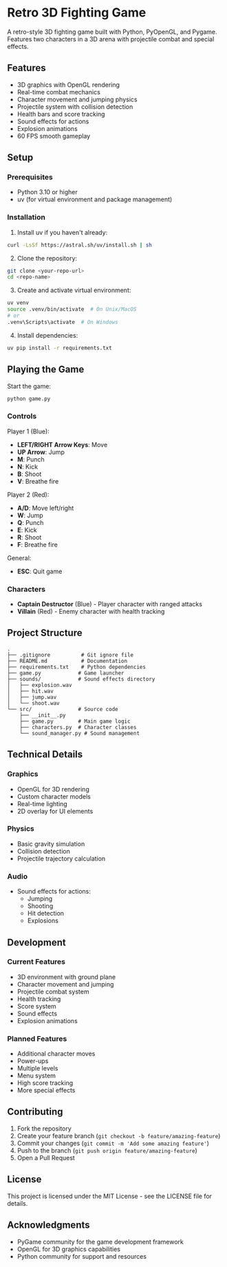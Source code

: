 # Retro 3D Fighting Game

A retro-style 3D fighting game built with Python, PyOpenGL, and Pygame. Features two characters in a 3D arena with projectile combat and special effects.

## Features

- 3D graphics with OpenGL rendering
- Real-time combat mechanics
- Character movement and jumping physics
- Projectile system with collision detection
- Health bars and score tracking
- Sound effects for actions
- Explosion animations
- 60 FPS smooth gameplay

## Setup

### Prerequisites
- Python 3.10 or higher
- uv (for virtual environment and package management)

### Installation

1. Install uv if you haven't already:
```bash
curl -LsSf https://astral.sh/uv/install.sh | sh
```

2. Clone the repository:
```bash
git clone <your-repo-url>
cd <repo-name>
```

3. Create and activate virtual environment:
```bash
uv venv
source .venv/bin/activate  # On Unix/MacOS
# or
.venv\Scripts\activate  # On Windows
```

4. Install dependencies:
```bash
uv pip install -r requirements.txt
```

## Playing the Game

Start the game:
```bash
python game.py
```

### Controls

Player 1 (Blue):
- **LEFT/RIGHT Arrow Keys**: Move
- **UP Arrow**: Jump
- **M**: Punch
- **N**: Kick
- **B**: Shoot
- **V**: Breathe fire

Player 2 (Red):
- **A/D**: Move left/right
- **W**: Jump
- **Q**: Punch
- **E**: Kick
- **R**: Shoot
- **F**: Breathe fire

General:
- **ESC**: Quit game

### Characters
- **Captain Destructor** (Blue) - Player character with ranged attacks
- **Villain** (Red) - Enemy character with health tracking

## Project Structure

```
.
├── .gitignore          # Git ignore file
├── README.md           # Documentation
├── requirements.txt    # Python dependencies
├── game.py            # Game launcher
├── sounds/            # Sound effects directory
│   ├── explosion.wav
│   ├── hit.wav
│   ├── jump.wav
│   └── shoot.wav
└── src/               # Source code
    ├── __init__.py
    ├── game.py        # Main game logic
    ├── characters.py  # Character classes
    └── sound_manager.py # Sound management
```

## Technical Details

### Graphics
- OpenGL for 3D rendering
- Custom character models
- Real-time lighting
- 2D overlay for UI elements

### Physics
- Basic gravity simulation
- Collision detection
- Projectile trajectory calculation

### Audio
- Sound effects for actions:
  - Jumping
  - Shooting
  - Hit detection
  - Explosions

## Development

### Current Features
- 3D environment with ground plane
- Character movement and jumping
- Projectile combat system
- Health tracking
- Score system
- Sound effects
- Explosion animations

### Planned Features
- Additional character moves
- Power-ups
- Multiple levels
- Menu system
- High score tracking
- More special effects

## Contributing

1. Fork the repository
2. Create your feature branch (`git checkout -b feature/amazing-feature`)
3. Commit your changes (`git commit -m 'Add some amazing feature'`)
4. Push to the branch (`git push origin feature/amazing-feature`)
5. Open a Pull Request

## License

This project is licensed under the MIT License - see the LICENSE file for details.

## Acknowledgments

- PyGame community for the game development framework
- OpenGL for 3D graphics capabilities
- Python community for support and resources
